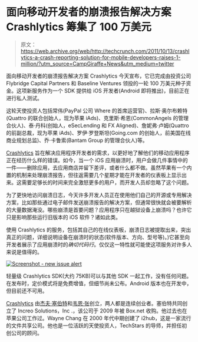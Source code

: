 # 面向移动开发者的崩溃报告解决方案 Crashlytics 筹集了 100 万美元

> 原文：<https://web.archive.org/web/http://techcrunch.com/2011/10/13/crashlytics-a-crash-reporting-solution-for-mobile-developers-raises-1-million/?utm_source=CampGiraffe+News&utm_medium=twitter>

面向移动开发者的崩溃报告解决方案 Crashlytics 今天宣布，它已完成由投资公司 Flybridge Capital Partners 和 Baseline Ventures 领投的一轮 100 万美元种子资金。这项新服务作为一个 SDK 提供给 iOS 开发者(Android 即将推出)，目前正在进行私人测试。

这轮天使投资人包括常伟(PayPal 公司 Where 的首席运营官)、拉斯·奥尔布赖特(Quattro 的联合创始人，现为苹果 iAds)、克里斯·希恩(CommonAngels 的管理合伙人)、泰·丹科(创始人，eSecLending 和 FX Aligned)、詹妮弗·卢姆(Quattro 的前副总裁，现为苹果 iAds)、罗伊·罗登斯坦(Going.com 的创始人，前美国在线商业规划总监)、乔·卡鲁索(Bantam Group 的管理合伙人)等。

[Crashlytics](https://web.archive.org/web/20230313205206/http://beta.crashlytics.com/) 旨在解决应用程序开发者的需求，以更好地了解他们的移动应用程序正在经历什么样的错误。如今，当一个 iOS 应用崩溃时，用户会做几件事情中的一件——删除应用，去应用商店并留下差评，或者什么都不做。虽然苹果有一个内置的机制来处理崩溃报告，但往返需要几个星期才能在开发者的仪表板上显示出来。这需要足够长的时间来完全激怒更多的用户，而开发人员却忽略了这个问题。

为了更快地访问崩溃日志，今天许多开发人员正在使用他们自己的开源或专用解决方案，比如那些通过电子邮件发送崩溃报告的解决方案，但通常很快就会被要解析的大量数据淹没。哪些崩溃是首要问题？应用程序只在越狱设备上崩溃吗？也许它只是影响那些运行旧版本的 iOS 软件？诸如此类。

使用 Crashlytics 的服务，包括其自己的在线仪表板，崩溃日志被提取出来，突出真正的问题，详细说明设备在崩溃时的状态(软件版本、方向、型号等)。)它甚至向开发者展示了应用崩溃时的*确切代码行*。仅仅这一特性就可能使这项服务对许多人来说是值得的。

[![](img/c0ad59e40fe2ef85d414e5b9850d98fe.png "Screenshot - new issue alert")](https://web.archive.org/web/20230313205206/https://techcrunch.com/wp-content/uploads/2011/10/screenshot-new-issue-alert.png)

轻量级 Crashlytics SDK(大约 75KB)可以与其他 SDK 一起工作，没有任何问题。在发布时，定价模式将是免费增值，但细节尚未公布。Android 版本也在开发中，但目前还不可用。

[Crashlytics](https://web.archive.org/web/20230313205206/http://beta.crashlytics.com/) 由[杰夫·塞伯特](https://web.archive.org/web/20230313205206/http://www.crunchbase.com/person/jeff-seibert)和[韦恩·张](https://web.archive.org/web/20230313205206/http://www.crunchbase.com/person/wayne-chang)创立，两人都是连续创业者。塞伯特共同创立了 Increo Solutions，Inc .，该公司于 2009 年被 Box.net 收购。他过去也在苹果公司工作过。Wayne Chang 在 2000 年代中期创建了 i2hub，这是一家流行的文件共享公司。他也是一位活跃的天使投资人，TechStars 的导师，并担任初创公司的顾问。